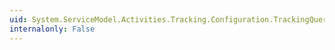```yaml
---
uid: System.ServiceModel.Activities.Tracking.Configuration.TrackingQueryElement.NewTrackingQuery
internalonly: False
---
```

